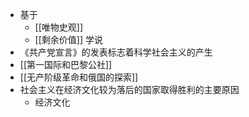 - 基于
	- [[唯物史观]]
	- [[剩余价值]] 学说
- 《共产党宣言》的发表标志着科学社会主义的产生
- [[第一国际和巴黎公社]]
- [[无产阶级革命和俄国的探索]]
- 社会主义在经济文化较为落后的国家取得胜利的主要原因
	- 经济文化